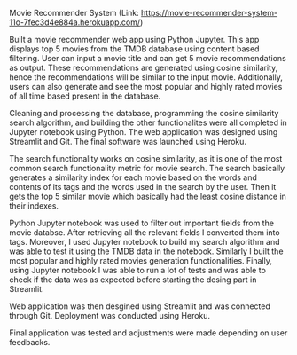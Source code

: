 Movie Recommender System (Link: https://movie-recommender-system-11o-7fec3d4e884a.herokuapp.com/)

Built a movie recommender web app using Python Jupyter. This app displays top 5 movies from the TMDB database using content based filtering. 
User can input a movie title and can get 5 movie recommendations as output. These recommendations are generated using cosine similarity, hence the recommendations will be similar to the input movie.
Additionally, users can also generate and see the most popular and highly rated movies of all time based present in the database.

Cleaning and processing the database, programming the cosine similarity search algorithm, and building the other functionalites were all completed in Jupyter notebook using Python.
The web application was designed using Streamlit and Git. The final software was launched using Heroku.

The search functionality works on cosine similarity, as it is one of the most common search functionality metric for movie search.
The search basically generates a similarity index for each movie based on the words and contents of its tags and the words used in the search by the user.
Then it gets the top 5 similar movie which basically had the least cosine distance in their indexes.

Python Jupyter notebook was used to filter out important fields from the movie databse. After retrieving all the relevant fields I converted them into tags.
Moreover, I used Jupyter notebook to build my search algorithm and was able to test it using the TMDB data in the notebook. 
Similarly I built the most popular and highly rated movies generation functionalities.
Finally, using Jupyter notebook I was able to run a lot of tests and was able to check if the data was as expected before starting the desing part in Streamlit.

Web application was then desgined using Streamlit and was connected through Git. Deployment was conducted using Heroku.

Final application was tested and adjustments were made depending on user feedbacks.
